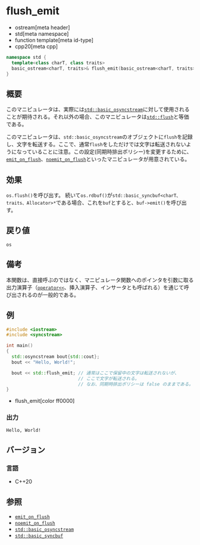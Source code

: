 # flush_emit
* ostream[meta header]
* std[meta namespace]
* function template[meta id-type]
* cpp20[meta cpp]

```cpp
namespace std {
  template<class charT, class traits>
  basic_ostream<charT, traits>& flush_emit(basic_ostream<charT, traits>& os);
}
```

## 概要
このマニピュレータは、実際には[`std::basic_osyncstream`](../syncstream/basic_osyncstream.md)に対して使用されることが期待される。それ以外の場合、このマニピュレータは[`std::flush`](flush.md)と等価である。

このマニピュレータは、`std::basic_osyncstream`のオブジェクトに`flush`を記録し、文字を転送する。ここで、通常`flush`をしただけでは文字は転送されないようになっていることに注意。この設定(同期時排出ポリシー)を変更するために、[`emit_on_flush`](emit_on_flush.md)、[`noemit_on_flush`](noemit_on_flush.md)といったマニピュレータが用意されている。


## 効果
`os.flush()`を呼び出す。
続いて`os.rdbuf()`が`std::basic_syncbuf<charT、traits、Allocator>*`である場合、これを`buf`とすると、`buf->emit()`を呼び出す。


## 戻り値
`os`

## 備考
本関数は、直接呼ぶのではなく、マニピュレータ関数へのポインタを引数に取る出力演算子（[`operator<<`](basic_ostream/op_ostream.md)、挿入演算子、インサータとも呼ばれる）を通じて呼び出されるのが一般的である。

## 例
```cpp example
#include <iostream>
#include <syncstream>

int main()
{
  std::osyncstream bout{std::cout};
  bout << "Hello, World!";

  bout << std::flush_emit; // 通常はここで保留中の文字は転送されないが、
                           // ここで文字が転送される。
                           // なお、同期時排出ポリシーは false のままである。
}
```
* flush_emit[color ff0000]

### 出力
```
Hello, World!
```

## バージョン
### 言語
- C++20

## 参照
- [`emit_on_flush`](emit_on_flush.md)
- [`noemit_on_flush`](noemit_on_flush.md)
- [`std::basic_osyncstream`](../syncstream/basic_osyncstream.md)
- [`std::basic_syncbuf`](../syncstream/basic_syncbuf.md)
